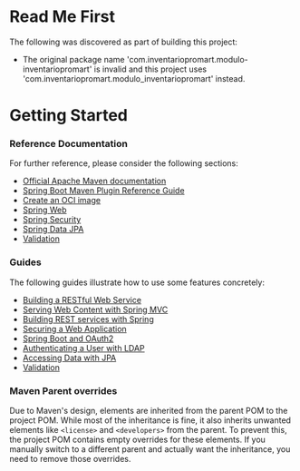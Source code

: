 # Read Me First
The following was discovered as part of building this project:

* The original package name 'com.inventariopromart.modulo-inventariopromart' is invalid and this project uses 'com.inventariopromart.modulo_inventariopromart' instead.

# Getting Started

### Reference Documentation
For further reference, please consider the following sections:

* [Official Apache Maven documentation](https://maven.apache.org/guides/index.html)
* [Spring Boot Maven Plugin Reference Guide](https://docs.spring.io/spring-boot/3.4.11/maven-plugin)
* [Create an OCI image](https://docs.spring.io/spring-boot/3.4.11/maven-plugin/build-image.html)
* [Spring Web](https://docs.spring.io/spring-boot/3.4.11/reference/web/servlet.html)
* [Spring Security](https://docs.spring.io/spring-boot/3.4.11/reference/web/spring-security.html)
* [Spring Data JPA](https://docs.spring.io/spring-boot/3.4.11/reference/data/sql.html#data.sql.jpa-and-spring-data)
* [Validation](https://docs.spring.io/spring-boot/3.4.11/reference/io/validation.html)

### Guides
The following guides illustrate how to use some features concretely:

* [Building a RESTful Web Service](https://spring.io/guides/gs/rest-service/)
* [Serving Web Content with Spring MVC](https://spring.io/guides/gs/serving-web-content/)
* [Building REST services with Spring](https://spring.io/guides/tutorials/rest/)
* [Securing a Web Application](https://spring.io/guides/gs/securing-web/)
* [Spring Boot and OAuth2](https://spring.io/guides/tutorials/spring-boot-oauth2/)
* [Authenticating a User with LDAP](https://spring.io/guides/gs/authenticating-ldap/)
* [Accessing Data with JPA](https://spring.io/guides/gs/accessing-data-jpa/)
* [Validation](https://spring.io/guides/gs/validating-form-input/)

### Maven Parent overrides

Due to Maven's design, elements are inherited from the parent POM to the project POM.
While most of the inheritance is fine, it also inherits unwanted elements like `<license>` and `<developers>` from the parent.
To prevent this, the project POM contains empty overrides for these elements.
If you manually switch to a different parent and actually want the inheritance, you need to remove those overrides.

